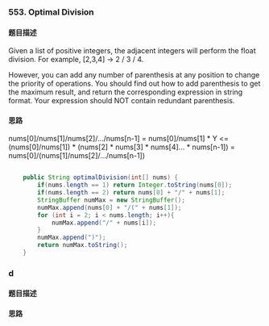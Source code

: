 ### 553. Optimal Division
#### 题目描述

Given a list of positive integers, the adjacent integers will perform the float division. For example, [2,3,4] -> 2 / 3 / 4.

However, you can add any number of parenthesis at any position to change the priority of operations. You should find out how to add parenthesis to get the maximum result, and return the corresponding expression in string format. Your expression should NOT contain redundant parenthesis.

#### 思路
nums[0]/nums[1]/nums[2]/.../nums[n-1] 
=  nums[0]/nums[1] * Y
<= (nums[0]/nums[1]) * (nums[2] * nums[3] * nums[4]... * nums[n-1])
=  nums[0]/(nums[1]/nums[2]/.../nums[n-1])
```java

    public String optimalDivision(int[] nums) {
        if(nums.length == 1) return Integer.toString(nums[0]);
        if(nums.length == 2) return nums[0] + "/" + nums[1];
        StringBuffer numMax = new StringBuffer();
        numMax.append(nums[0] + "/(" + nums[1]);
        for (int i = 2; i < nums.length; i++){
            numMax.append("/" + nums[i]);
        }
        numMax.append(")");
        return numMax.toString();
    }

```

### d
#### 题目描述

#### 思路



